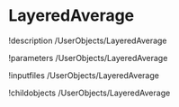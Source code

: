 <!-- MOOSE Documentation Stub: Remove this when content is added. -->

# LayeredAverage
!description /UserObjects/LayeredAverage

!parameters /UserObjects/LayeredAverage

!inputfiles /UserObjects/LayeredAverage

!childobjects /UserObjects/LayeredAverage
